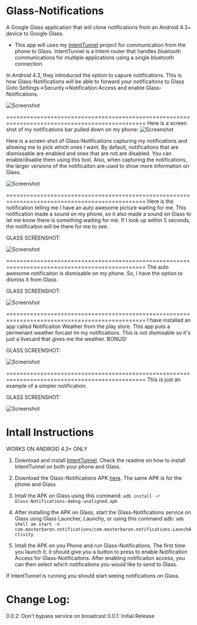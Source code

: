 Glass-Notifications
===================
A Google Glass application that will clone notifications from an Android 4.3+ device to Google Glass.  

* This app will uses my [IntentTunnel](https://github.com/TheMasterBaron/Glass-IntentTunnel/) project for communication from the phone to Glass.  IntentTunnel is a Intent router that handles bluetooth communications for multiple applications using a single bluetooth connection.

In Android 4.3, they introduced the option to capure notifications.  This is how Glass-Notifications will be able to forward your notificaitons to Glass
Goto Settings->Security->Notification Access and enable Glass-Notifications.

![Screenshot](https://github.com/TheMasterBaron/Glass-Notifications/blob/master/screenshots/phone-notification-access.png?raw=true)

===============================================================================================
Here is a screen shot of my notifications bar pulled down on my phone:
![Screenshot](https://github.com/TheMasterBaron/Glass-Notifications/blob/master/screenshots/phone-notifications.png?raw=true)

Here is a screen shot of Glass-Notifications capturing my notifications and allowing me to pick which ones I want.  By default, notificaitons that are dismissable are enabled and ones that are not are disabled.  You can enable/disable them using this tool.  Also, when capturing the notifications, the larger versions of the notificaiton are used to show more information on Glass.

![Screenshot](https://github.com/TheMasterBaron/Glass-Notifications/blob/master/screenshots/phone-captured-notifications.png?raw=true)

===============================================================================================
Here is the notification telling me I have an auto awesome picture waiting for me.  This notification made a sound on my phone, so it also made a sound on Glass to let me know there is something waiting for me.  If I look up within 5 seconds, the notificaiton will be there for me to see.

GLASS SCREENSHOT:

![Screenshot](https://github.com/TheMasterBaron/Glass-Notifications/blob/master/screenshots/glass-autoawesome.png?raw=true)

===============================================================================================
The auto awesome notificaiton is dismisable on my phone.  So, I have the option to dismiss it from Glass.

GLASS SCREENSHOT:

![Screenshot](https://github.com/TheMasterBaron/Glass-Notifications/blob/master/screenshots/glass-autoawesome-dismiss.png?raw=true)

===============================================================================================
I have installed an app called Notificaiton Weather from the play store.  This app puts a permenant weather forcast im my notifications.  This is not dismisable so it's just a livecard that gives me the weather. BONUS!

GLASS SCREENSHOT:

![Screenshot](https://github.com/TheMasterBaron/Glass-Notifications/blob/master/screenshots/glass-weather.png?raw=true)

===============================================================================================
This is just an example of a simpler notification.

GLASS SCREENSHOT:

![Screenshot](https://github.com/TheMasterBaron/Glass-Notifications/blob/master/screenshots/glass-small.png?raw=true)




Intall Instructions
===================
WORKS ON ANDROID 4.3+ ONLY

1. Download and install [IntentTunnel](https://github.com/TheMasterBaron/Glass-IntentTunnel/).  Check the readme on how to install IntentTunnel on both your phone and Glass.

2. Download the Glass-Notifications APK [here](https://github.com/TheMasterBaron/Glass-Notifications/blob/master/apk/Glass-Notifications-debug-unaligned-0.0.2.apk?raw=true).  The same APK is for the phone and Glass

3. Intall the APK on Glass using this command:
<code>adb install -r Glass-Notifications-debug-unaligned.apk</code>

4. After installing the APK on Glass, start the Glass-Notifications service on Glass usng Glass Launcher, Launchy, or using this command adb:
<code>adb shell am start -n com.masterbaron.notifications/com.masterbaron.notifications.LaunchActivity</code>

5. Intall the APK on you Phone and run Glass-Notifications.  The first time you launch it, it should give you a button to press to enable Notification Access for Glass-Notificaitons.  After enabling notificaiton access, you can then select which notifications you would like to send to Glass.

If IntentTunnel is running you should start seeing notifications on Glass.

Change Log:
===========
0.0.2: Don't bypass service on broadcast
0.0.1: Initial Release
